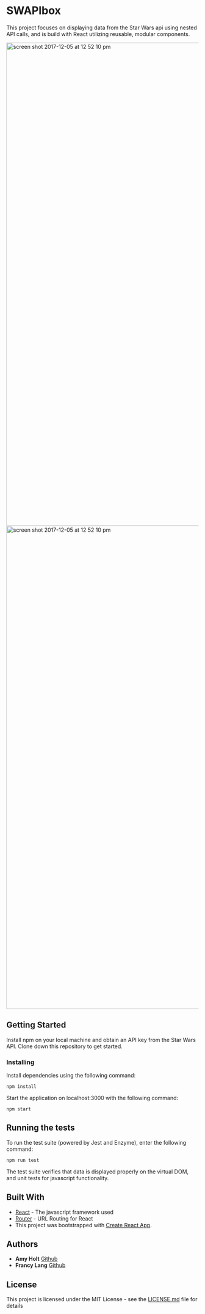 # SWAPIbox

This project focuses on displaying data from the Star Wars api using nested API calls, and is build with React utilizing reusable, modular components. 

<img width="1265" alt="screen shot 2017-12-05 at 12 52 10 pm" src="https://user-images.githubusercontent.com/25447342/33810248-aa1a790e-ddbf-11e7-89fc-e5bef4286da6.png">

<img width="1265" alt="screen shot 2017-12-05 at 12 52 10 pm" src="https://user-images.githubusercontent.com/25447342/33810249-ab9cefb4-ddbf-11e7-8105-719af69232b9.png">


## Getting Started

Install npm on your local machine and obtain an API key from the Star Wars API. Clone down this repository to get started. 

### Installing

Install dependencies using the following command: 

```
npm install
```

Start the application on localhost:3000 with the following command:

```
npm start
```

## Running the tests

To run the test suite (powered by Jest and Enzyme), enter the following command:
```
npm run test
```
The test suite verifies that data is displayed properly on the virtual DOM, and unit tests for javascript functionality. 

## Built With
* [React](https://reactjs.org/) - The javascript framework used
* [Router](https://github.com/reactjs/react-router-redux) - URL Routing for React
* This project was bootstrapped with [Create React App](https://github.com/facebookincubator/create-react-app).

## Authors

* **Amy Holt** [Github](https://github.com/ameseee)
* **Francy Lang** [Github](https://github.com/francylang)

## License

This project is licensed under the MIT License - see the [LICENSE.md](LICENSE.md) file for details
 
